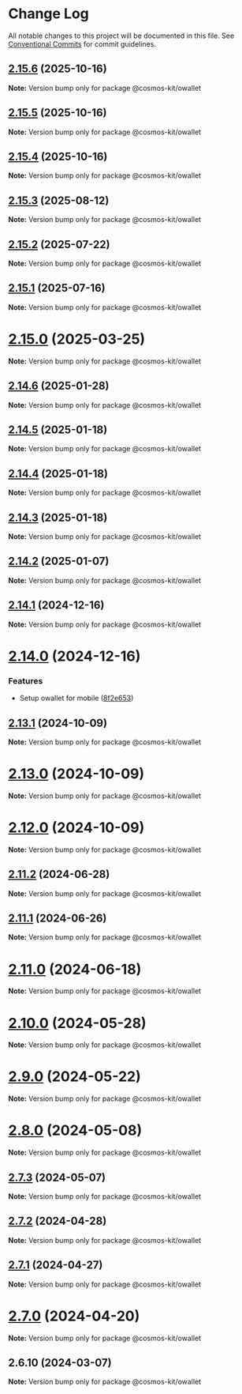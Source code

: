 # Change Log

All notable changes to this project will be documented in this file.
See [Conventional Commits](https://conventionalcommits.org) for commit guidelines.

## [2.15.6](https://github.com/hyperweb-io/cosmos-kit/compare/@cosmos-kit/owallet@2.15.5...@cosmos-kit/owallet@2.15.6) (2025-10-16)

**Note:** Version bump only for package @cosmos-kit/owallet





## [2.15.5](https://github.com/hyperweb-io/cosmos-kit/compare/@cosmos-kit/owallet@2.15.4...@cosmos-kit/owallet@2.15.5) (2025-10-16)

**Note:** Version bump only for package @cosmos-kit/owallet





## [2.15.4](https://github.com/hyperweb-io/cosmos-kit/compare/@cosmos-kit/owallet@2.15.3...@cosmos-kit/owallet@2.15.4) (2025-10-16)

**Note:** Version bump only for package @cosmos-kit/owallet





## [2.15.3](https://github.com/hyperweb-io/cosmos-kit/compare/@cosmos-kit/owallet@2.15.2...@cosmos-kit/owallet@2.15.3) (2025-08-12)

**Note:** Version bump only for package @cosmos-kit/owallet





## [2.15.2](https://github.com/hyperweb-io/cosmos-kit/compare/@cosmos-kit/owallet@2.15.1...@cosmos-kit/owallet@2.15.2) (2025-07-22)

**Note:** Version bump only for package @cosmos-kit/owallet





## [2.15.1](https://github.com/hyperweb-io/cosmos-kit/compare/@cosmos-kit/owallet@2.15.0...@cosmos-kit/owallet@2.15.1) (2025-07-16)

**Note:** Version bump only for package @cosmos-kit/owallet





# [2.15.0](https://github.com/hyperweb-io/cosmos-kit/compare/@cosmos-kit/owallet@2.14.6...@cosmos-kit/owallet@2.15.0) (2025-03-25)

**Note:** Version bump only for package @cosmos-kit/owallet

## [2.14.6](https://github.com/hyperweb-io/cosmos-kit/compare/@cosmos-kit/owallet@2.14.5...@cosmos-kit/owallet@2.14.6) (2025-01-28)

**Note:** Version bump only for package @cosmos-kit/owallet

## [2.14.5](https://github.com/hyperweb-io/cosmos-kit/compare/@cosmos-kit/owallet@2.14.4...@cosmos-kit/owallet@2.14.5) (2025-01-18)

**Note:** Version bump only for package @cosmos-kit/owallet

## [2.14.4](https://github.com/hyperweb-io/cosmos-kit/compare/@cosmos-kit/owallet@2.14.3...@cosmos-kit/owallet@2.14.4) (2025-01-18)

**Note:** Version bump only for package @cosmos-kit/owallet

## [2.14.3](https://github.com/hyperweb-io/cosmos-kit/compare/@cosmos-kit/owallet@2.14.2...@cosmos-kit/owallet@2.14.3) (2025-01-18)

**Note:** Version bump only for package @cosmos-kit/owallet

## [2.14.2](https://github.com/hyperweb-io/cosmos-kit/compare/@cosmos-kit/owallet@2.14.1...@cosmos-kit/owallet@2.14.2) (2025-01-07)

**Note:** Version bump only for package @cosmos-kit/owallet

## [2.14.1](https://github.com/hyperweb-io/cosmos-kit/compare/@cosmos-kit/owallet@2.14.0...@cosmos-kit/owallet@2.14.1) (2024-12-16)

**Note:** Version bump only for package @cosmos-kit/owallet

# [2.14.0](https://github.com/hyperweb-io/cosmos-kit/compare/@cosmos-kit/owallet@2.13.1...@cosmos-kit/owallet@2.14.0) (2024-12-16)

### Features

- Setup owallet for mobile ([8f2e653](https://github.com/hyperweb-io/cosmos-kit/commit/8f2e6533370fa5195d3d5e3d646a4acc0f68b108))

## [2.13.1](https://github.com/hyperweb-io/cosmos-kit/compare/@cosmos-kit/owallet@2.13.0...@cosmos-kit/owallet@2.13.1) (2024-10-09)

**Note:** Version bump only for package @cosmos-kit/owallet

# [2.13.0](https://github.com/hyperweb-io/cosmos-kit/compare/@cosmos-kit/owallet@2.12.0...@cosmos-kit/owallet@2.13.0) (2024-10-09)

**Note:** Version bump only for package @cosmos-kit/owallet

# [2.12.0](https://github.com/hyperweb-io/cosmos-kit/compare/@cosmos-kit/owallet@2.11.2...@cosmos-kit/owallet@2.12.0) (2024-10-09)

**Note:** Version bump only for package @cosmos-kit/owallet

## [2.11.2](https://github.com/hyperweb-io/cosmos-kit/compare/@cosmos-kit/owallet@2.11.1...@cosmos-kit/owallet@2.11.2) (2024-06-28)

**Note:** Version bump only for package @cosmos-kit/owallet

## [2.11.1](https://github.com/hyperweb-io/cosmos-kit/compare/@cosmos-kit/owallet@2.11.0...@cosmos-kit/owallet@2.11.1) (2024-06-26)

**Note:** Version bump only for package @cosmos-kit/owallet

# [2.11.0](https://github.com/hyperweb-io/cosmos-kit/compare/@cosmos-kit/owallet@2.10.0...@cosmos-kit/owallet@2.11.0) (2024-06-18)

**Note:** Version bump only for package @cosmos-kit/owallet

# [2.10.0](https://github.com/hyperweb-io/cosmos-kit/compare/@cosmos-kit/owallet@2.9.0...@cosmos-kit/owallet@2.10.0) (2024-05-28)

**Note:** Version bump only for package @cosmos-kit/owallet

# [2.9.0](https://github.com/hyperweb-io/cosmos-kit/compare/@cosmos-kit/owallet@2.8.0...@cosmos-kit/owallet@2.9.0) (2024-05-22)

**Note:** Version bump only for package @cosmos-kit/owallet

# [2.8.0](https://github.com/hyperweb-io/cosmos-kit/compare/@cosmos-kit/owallet@2.7.3...@cosmos-kit/owallet@2.8.0) (2024-05-08)

**Note:** Version bump only for package @cosmos-kit/owallet

## [2.7.3](https://github.com/hyperweb-io/cosmos-kit/compare/@cosmos-kit/owallet@2.7.2...@cosmos-kit/owallet@2.7.3) (2024-05-07)

**Note:** Version bump only for package @cosmos-kit/owallet

## [2.7.2](https://github.com/hyperweb-io/cosmos-kit/compare/@cosmos-kit/owallet@2.7.1...@cosmos-kit/owallet@2.7.2) (2024-04-28)

**Note:** Version bump only for package @cosmos-kit/owallet

## [2.7.1](https://github.com/hyperweb-io/cosmos-kit/compare/@cosmos-kit/owallet@2.7.0...@cosmos-kit/owallet@2.7.1) (2024-04-27)

**Note:** Version bump only for package @cosmos-kit/owallet

# [2.7.0](https://github.com/hyperweb-io/cosmos-kit/compare/@cosmos-kit/owallet@2.6.10...@cosmos-kit/owallet@2.7.0) (2024-04-20)

**Note:** Version bump only for package @cosmos-kit/owallet

## 2.6.10 (2024-03-07)

**Note:** Version bump only for package @cosmos-kit/owallet
